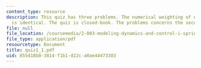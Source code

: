 ```yaml
---
content_type: resource
description: This quiz has three problems. The numerical weighting of each problem
  is identical. The quiz is closed-book. The problems concerns the second-order response.
file: null
file_location: /coursemedia/2-003-modeling-dynamics-and-control-i-spring-2005/855418b03814f1b1d22ca8ae44473303_quiz1_1.pdf
file_type: application/pdf
resourcetype: Document
title: quiz1_1.pdf
uid: 855418b0-3814-f1b1-d22c-a8ae44473303
---
```

